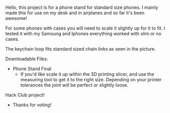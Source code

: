 Hello, this project is for a phone stand for standard size phones. I mainly made this for use on my desk and in airplanes and so far it's been awesome!

For some phones with cases you will need to scale it slightly up for it to fit. I tested it with my Samsung and Iphones everything worked with slim or no cases.

The keychain loop fits standard sized chain links as seen in the picture. 

Downloadable Files:
 - Phone Stand Final
   - If you'd like scale it up within the 3D printing slicer, and use the measuring tool to get it to the right size. Depending on your printer tolerances the joint will be perfect or slightly loose.

Hack Club project!
 - Thanks for voting!
